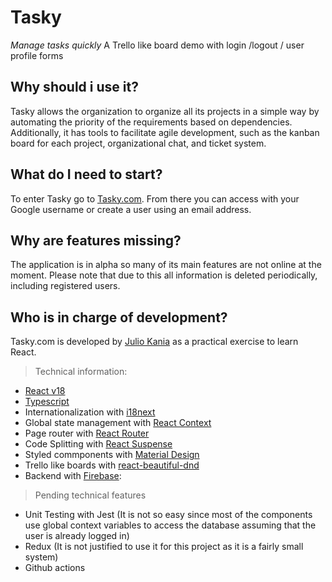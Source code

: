 # Tasky
*Manage tasks quickly*
A Trello like board demo with login /logout / user profile forms  

## Why should i use it?
Tasky allows the organization to organize all its projects in a simple way by automating the priority of the requirements based on dependencies.
Additionally, it has tools to facilitate agile development, such as the kanban board for each project, organizational chat, and ticket system.

## What do I need to start?
To enter Tasky go to [Tasky.com](https://reactapptesting-4bfbb.web.app/login). From there you can access with your Google username or create a user using an email address.

## Why are features missing?
The application is in alpha so many of its main features are not online at the moment. Please note that due to this all information is deleted periodically, including registered users.

## Who is in charge of development?
Tasky.com is developed by [Julio Kania](linkedin.com/in/juliokania) as a practical exercise to learn React.

> Technical information:
- [React v18](https://reactjs.org/)
- [Typescript](https://www.typescriptlang.org/) 
- Internationalization with [i18next](https://www.i18next.com/)
- Global state management with [React Context](https://es.reactjs.org/docs/context.html)
- Page router with [React Router](https://v5.reactrouter.com/)
- Code Splitting with [React Suspense](https://17.reactjs.org/docs/concurrent-mode-suspense.html)
- Styled commponents with [Material Design](https://v4.mui.com/)
- Trello like boards with [react-beautiful-dnd](https://github.com/atlassian/react-beautiful-dnd)
- Backend with [Firebase](https://firebase.google.com/):

> Pending technical features
- Unit Testing with Jest (It is not so easy since most of the components use global context variables to access the database assuming that the user is already logged in) 
- Redux (It is not justified to use it for this project as it is a fairly small system) 
- Github actions
